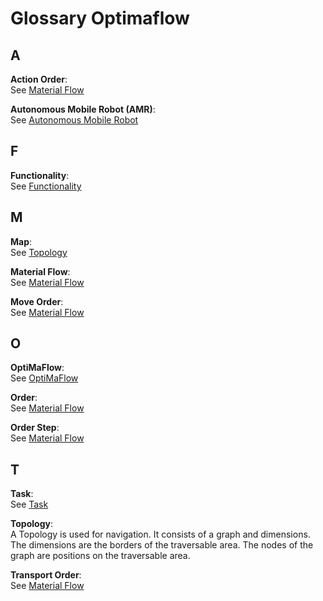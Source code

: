 # Glossary Optimaflow

## A

**Action Order**:<br />
See [Material Flow](participants/material_flow.md#structure)

**Autonomous Mobile Robot (AMR)**:<br />
See [Autonomous Mobile Robot](participants/amr.md#autonomous-mobile-robot-amr)

## F

**Functionality**:<br />
See [Functionality](participants/amr.md#functionality)

## M

**Map**:<br />
See [Topology](#t)

**Material Flow**:<br />
See [Material Flow](participants/material_flow.md)

**Move Order**:<br />
See [Material Flow](participants/material_flow.md#structure)

## O

**OptiMaFlow**:<br />
See [OptiMaFlow](introduction.md#what-is-optimaflow)

**Order**:<br />
See [Material Flow](participants/material_flow.md#structure)

**Order Step**:<br />
See [Material Flow](participants/material_flow.md#structure)

## T

**Task**:<br />
See [Task](participants/material_flow.md#task)

**Topology**:<br />
A Topology is used for navigation.
It consists of a graph and dimensions.
The dimensions are the borders of the traversable area.
The nodes of the graph are positions on the traversable area.

**Transport Order**:<br />
See [Material Flow](participants/material_flow.md#structure)

